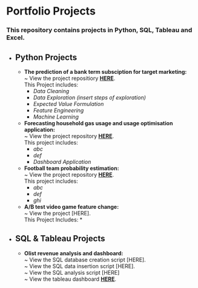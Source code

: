 # Portfolio Projects
### This repository contains projects in Python, SQL, Tableau and Excel.
* ## **Python Projects**
    *  **The prediction of a bank term subsciption for target marketing:**<br />
    ~ View the project repositiory **[HERE](https://github.com/JaW02/term_subscription_project)**.<br />
    This Project includes:
        * *Data Cleaning*
        * *Data Exploration (insert steps of exploration)*
        * *Expected Value Formulation*
        * *Feature Engineering*
        * *Machine Learning*
    * **Forecasting household gas usage and usage optimisation application:**<br />
    ~ View the project repository **[HERE](https://github.com/JaW02/household-gas-forecast)**.<br />
    This project includes:
      * *abc*
      * *def*
      * *Dashboard Application*
    * **Football team probability estimation:**<br />
    ~ View the project repository **[HERE](https://github.com/JaW02/The-Advantage-Over-Bookmakers)**.<br />
    This project includes:
      * *abc*
      * *def*
      * *ghi*
    * **A/B test video game feature change:**<br />
    ~ View the project [HERE].<br />
    This Project Includes:
      *
* ## **SQL & Tableau Projects**
    * **Olist revenue analysis and dashboard:**<br />
    ~ View the SQL database creation script [HERE].<br />
    ~ View the SQL data insertion script [HERE].<br />
    ~ View the SQL analysis script [HERE]<br />
    ~ View the tableau dashboard **[HERE](https://public.tableau.com/app/profile/jake3064/viz/OlistRevenueAnalysis/Dashboard)**.<br />
